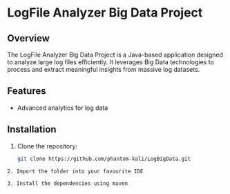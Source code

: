 # LogFile Analyzer Big Data Project

## Overview

The LogFile Analyzer Big Data Project is a Java-based application designed to analyze large log files efficiently. It leverages Big Data technologies to process and extract meaningful insights from massive log datasets.

## Features

- Advanced analytics for log data

## Installation

1. Clone the repository:

   ```bash
   git clone https://github.com/phantom-kali/LogBigData.git
  ```
2. Import the folder into your favourite IDE

3. Install the dependencies using maven

   
